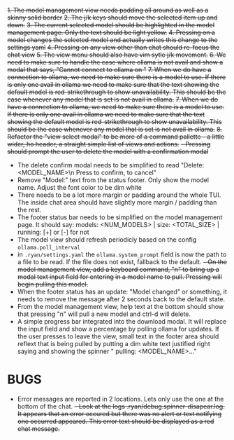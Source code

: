 ~~1. The model management view needs padding all around as well as a skinny solid border~~
~~2. The j/k keys should move the selected item up and down.~~
~~3. The current selected model should be highlighted in the model management page. Only the text should be light yellow.~~
~~4. Pressing <enter> on a model changes the selected model and actually writes this change to the settings yaml~~
~~4. Pressing <esc> on any view other than chat should re-focus the chat view~~
~~5. The view menu should also have vim sytle j/k movement.~~
~~6. We need to make sure to handle the case where ollama is not avail and show a modal that says, "Cannot connect to ollama on <configured url>"~~
~~7. When we do have a connection to ollama, we need to make sure there is a model to use. If there is only one avail in ollama we need to make sure that the text showing the default model is red-strikethrough to show unavailability. This should be the case whenever any model that is set is not avail in ollama.~~
~~7. When we do have a connection to ollama, we need to make sure there is a model to use. If there is only one avail in ollama we need to make sure that the text showing the default model is red-strikethrough to show unavailability. This should be the case whenever any model that is set is not avail in ollama.~~
~~8. Refactor the "view select modal" to be more of a command pallette - a little wider, ho header, a straight simple list of views and actions.~~
~~- Pressing <ctrl-d> should prompt the user to delete the model with a confirmation modal~~
- The delete confirm modal needs to be simplified to read "Delete: <MODEL_NAME>\n Press <enter> to confirm, <esc> to cancel"
- Remove "Model:" text from the status footer. Only show the model name. Adjust the font color to be dim white
- There needs to be a lot more margin or padding around the whole TUI. The inside chat area should have slightly more margin / padding than the rest.
- The footer status bar needs to be simplified on the model management page. It should say: models: <NUM_MODELS> | size: <TOTAL_SIZE> | running: [+] or [-] for not
- The model view should refresh periodicly based on the config `ollama.poll_interval`
- in `.ryan/settings.yaml` the `ollama.system_prompt` field is now the path to a file to be read. If the file does not exist, fallback to the default.
~~- On the model management view, add a keyboard command, "n" to bring up a modal text input field for entering in a model name to pull. Pressing <enter> will begin pulling this model.~~
- When the footer status has an update: "Model changed" or something, it needs to remove the message after 2 seconds back to the default state.
- From the model management view, help text at the bottom should show that pressing "n" will pull a new model and ctrl-d will delete.
- A simple progress bar integrated into the download modal. It will replace the input field and show a percentage by polling ollama for updates. If the user presses <esc> to leave the view, small text in the footer area should reflext that <model> is being pulled by putting a dim white text justified right saying and showing the spinner "<SPINNER> pulling: <MODEL_NAME>..."

# BUGS
- Error messages are reported in 2 locations. Lets only use the one at the bottom of the chat.
~~-  Look at the logs .ryan/debug.spinner-disapear.log. It appears that an error occured but there was no alert or text notifying one occurred appeared. This error text should be displayed as a red chat message.~~
